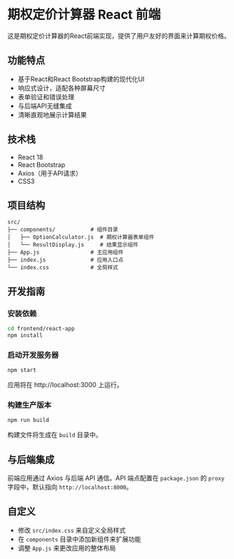 # 期权定价计算器 React 前端

这是期权定价计算器的React前端实现，提供了用户友好的界面来计算期权价格。

## 功能特点

- 基于React和React Bootstrap构建的现代化UI
- 响应式设计，适配各种屏幕尺寸
- 表单验证和错误处理
- 与后端API无缝集成
- 清晰直观地展示计算结果

## 技术栈

- React 18
- React Bootstrap
- Axios（用于API请求）
- CSS3

## 项目结构

```
src/
├── components/           # 组件目录
│   ├── OptionCalculator.js  # 期权计算器表单组件
│   └── ResultDisplay.js     # 结果显示组件
├── App.js                # 主应用组件
├── index.js              # 应用入口点
└── index.css             # 全局样式
```

## 开发指南

### 安装依赖

```bash
cd frontend/react-app
npm install
```

### 启动开发服务器

```bash
npm start
```

应用将在 http://localhost:3000 上运行。

### 构建生产版本

```bash
npm run build
```

构建文件将生成在 `build` 目录中。

## 与后端集成

前端应用通过 Axios 与后端 API 通信。API 端点配置在 `package.json` 的 `proxy` 字段中，默认指向 `http://localhost:8000`。

## 自定义

- 修改 `src/index.css` 来自定义全局样式
- 在 `components` 目录中添加新组件来扩展功能
- 调整 `App.js` 来更改应用的整体布局